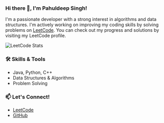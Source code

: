 ### Hi there 👋, I'm Pahuldeep Singh!

I'm a passionate developer with a strong interest in algorithms and data structures. I'm actively working on improving my coding skills by solving problems on [LeetCode](https://leetcode.com/u/pahuldeepsingh12/). You can check out my progress and solutions by visiting my LeetCode profile.

![LeetCode Stats](![](https://pahuldeepsingh12/pahuldeepsingh12?animation=false))

### 🛠 Skills & Tools
- Java, Python, C++
- Data Structures & Algorithms
- Problem Solving

### 📫 Let's Connect!
- [LeetCode](https://leetcode.com/u/pahuldeepsingh12/)
- [GitHub](https://github.com/your-github-username)
